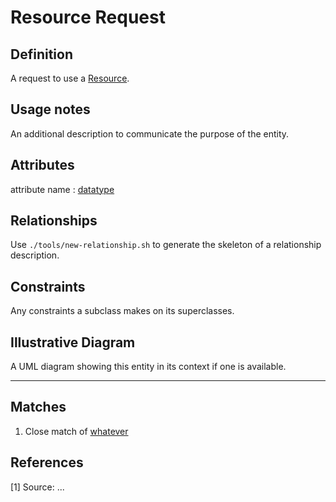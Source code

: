 # Resource Request

## Definition
A request to use a [Resource](../entities/Resource.md).

## Usage notes
An additional description to communicate the purpose of the entity.

## Attributes
<a name="DOI">attribute name : [datatype](../datatypes/XXX.md)</a>

## Relationships
Use `./tools/new-relationship.sh` to generate the skeleton of a relationship description.

## Constraints
Any constraints a subclass makes on its superclasses.

## Illustrative Diagram
A UML diagram showing this entity in its context if one is available.

---
## Matches
1. Close match of [whatever](url)

## References
<a name="fn1">\[1\]</a> Source: ...
